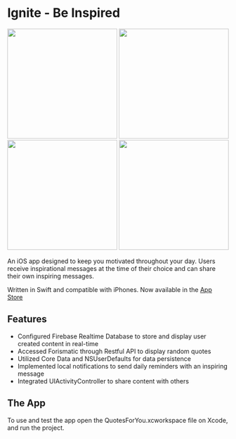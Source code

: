 # Ignite - Be Inspired

<img
src="https://github.com/JoyceMatos/ignite/blob/master/4.7-inch%20(iPhone6)-Screenshot2.png" width = "250"> <img
src="https://github.com/JoyceMatos/ignite/blob/master/4.7-inch%20(iPhone6)-Screenshot4.png" width = "250"> <img
src="https://github.com/JoyceMatos/ignite/blob/master/4.7-inch%20(iPhone6)-Screenshot1.png" width = "250"> <img
src="https://github.com/JoyceMatos/ignite/blob/master/4.7-inch%20(iPhone6)-Screenshot3.png" width = "250"> 

An iOS app designed to keep you motivated throughout your day. Users receive inspirational messages at the time of their choice and can share their own inspiring messages.

Written in Swift and compatible with iPhones.
Now available in the [App Store](https://itunes.apple.com/us/app/ignite-be-inspired/id1200049702?mt=8)	

## Features

- Configured Firebase Realtime Database to store and display user created content in real-time
- Accessed Forismatic through Restful API to display random quotes 
- Utilized Core Data and NSUserDefaults for data persistence
- Implemented local notifications to send daily reminders with an inspiring message
- Integrated UIActivityController to share content with others

## The App

To use and test the app open the QuotesForYou.xcworkspace file on Xcode, and run the project.


